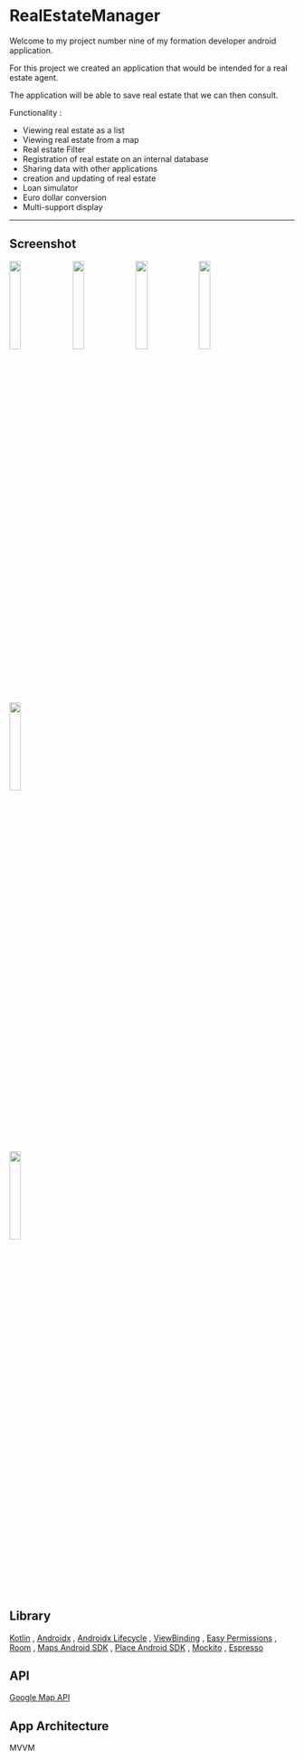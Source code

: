# RealEstateManager

Welcome to my project number nine of my formation developer android application.

For this project we created an application that would be intended for a real estate agent.

The application will be able to save real estate that we can then consult.

Functionality :
* Viewing real estate as a list
* Viewing real estate from a map
* Real estate Filter
* Registration of real estate on an internal database
* Sharing data with other applications
* creation and updating of real estate
* Loan simulator
* Euro dollar conversion
* Multi-support display

---

## Screenshot

<img src="https://i.postimg.cc/mgytRDDR/Screenshot-20230601-105643.png" width="20%" height="20%">&ensp;
<img src="https://i.postimg.cc/FKF1K4dS/Screenshot-20230601-105319.png" width="20%" height="20%">&ensp;
<img src="https://i.postimg.cc/k5jG6pKp/Screenshot-20230601-105438.png" width="20%" height="20%">&ensp;
<img src="https://i.postimg.cc/TwpwrJcY/Screenshot-20230601-105505.png" width="20%" height="20%">
<img src="https://i.postimg.cc/B6kvNPh5/Screenshot-20230601-105619.png" width="20%" height="20%">&ensp;

<img src="https://i.postimg.cc/fydRPWFG/Screenshot-20230601-105912.png" width="20%" height="20%">&ensp;

## Library

[Kotlin](https://kotlinlang.org) ,
[Androidx](https://developer.android.com/jetpack/androidx) ,
[Androidx Lifecycle](https://developer.android.com/jetpack/androidx/releases/lifecycle) ,
[ViewBinding](https://developer.android.com/topic/libraries/view-binding) ,
[Easy Permissions](https://github.com/googlesamples/easypermissions) ,
[Room](https://developer.android.com/training/data-storage/room) ,
[Maps Android SDK](https://developers.google.com/maps/documentation/android-sdk/intro) ,
[Place Android SDK](https://developers.google.com/places/android-sdk/intro) ,
[Mockito](https://site.mockito.org/) ,
[Espresso](https://developer.android.com/training/testing/espresso)

## API

[Google Map API](https://maps.googleapis.com)

## App Architecture

MVVM

